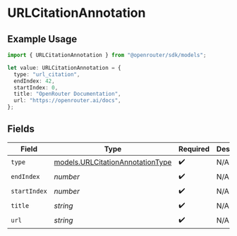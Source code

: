 # URLCitationAnnotation

## Example Usage

```typescript
import { URLCitationAnnotation } from "@openrouter/sdk/models";

let value: URLCitationAnnotation = {
  type: "url_citation",
  endIndex: 42,
  startIndex: 0,
  title: "OpenRouter Documentation",
  url: "https://openrouter.ai/docs",
};
```

## Fields

| Field                                                                      | Type                                                                       | Required                                                                   | Description                                                                |
| -------------------------------------------------------------------------- | -------------------------------------------------------------------------- | -------------------------------------------------------------------------- | -------------------------------------------------------------------------- |
| `type`                                                                     | [models.URLCitationAnnotationType](../models/urlcitationannotationtype.md) | :heavy_check_mark:                                                         | N/A                                                                        |
| `endIndex`                                                                 | *number*                                                                   | :heavy_check_mark:                                                         | N/A                                                                        |
| `startIndex`                                                               | *number*                                                                   | :heavy_check_mark:                                                         | N/A                                                                        |
| `title`                                                                    | *string*                                                                   | :heavy_check_mark:                                                         | N/A                                                                        |
| `url`                                                                      | *string*                                                                   | :heavy_check_mark:                                                         | N/A                                                                        |